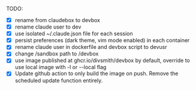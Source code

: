 TODO:
* [x] rename from claudebox to devbox
* [x] rename claude user to dev
* [x] use isolated ~/.claude.json file for each session
* [x] persist preferences (dark theme, vim mode enabled) in each container
* [x] rename claude user in dockerfile and devbox script to devusr
* [x] change /sandbox path to /devbox
* [x] use image published at ghcr.io/divsmith/devbox by default, override to use local image with -l or --local flag
* [x] Update github action to only build the image on push. Remove the scheduled update function entirely.